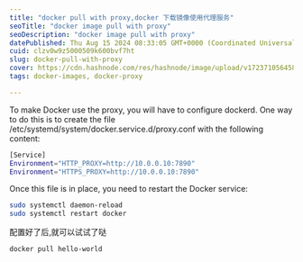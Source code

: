 ```yaml
---
title: "docker pull with proxy,docker 下载镜像使用代理服务"
seoTitle: "docker image pull with proxy"
seoDescription: "docker image pull with proxy"
datePublished: Thu Aug 15 2024 08:33:05 GMT+0000 (Coordinated Universal Time)
cuid: clzv0w9z5000509k600bvf7ht
slug: docker-pull-with-proxy
cover: https://cdn.hashnode.com/res/hashnode/image/upload/v1723710564587/110ac16e-a235-4dbd-87ad-729c91436040.jpeg
tags: docker-images, docker-proxy

---
```


To make Docker use the proxy, you will have to configure dockerd. One way to do this is to create the file /etc/systemd/system/docker.service.d/proxy.conf with the following content:

```bash
[Service]
Environment="HTTP_PROXY=http://10.0.0.10:7890"
Environment="HTTPS_PROXY=http://10.0.0.10:7890"
```

Once this file is in place, you need to restart the Docker service:

```bash
sudo systemctl daemon-reload
sudo systemctl restart docker
```

配置好了后,就可以试试了哒

```bash
docker pull hello-world
```